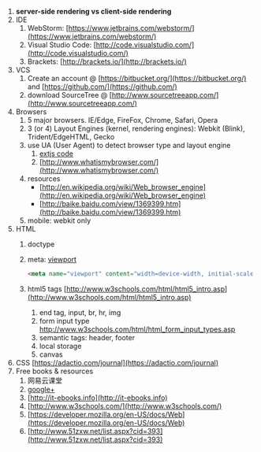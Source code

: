 1. **server-side rendering vs client-side rendering**
1. IDE
	1. WebStorm: [https://www.jetbrains.com/webstorm/](https://www.jetbrains.com/webstorm/)
	1. Visual Studio Code: [http://code.visualstudio.com/](http://code.visualstudio.com/)
	1. Brackets: [http://brackets.io/](http://brackets.io/)
1. VCS
	1. Create an account @ [https://bitbucket.org/](https://bitbucket.org/) and [https://github.com/](https://github.com/)
	1. download SourceTree @ [http://www.sourcetreeapp.com/](http://www.sourcetreeapp.com/)
1. Browsers
	1. 5 major browsers. IE/Edge, FireFox, Chrome, Safari, Opera
	1. 3 (or 4) Layout Engines (kernel, rendering engines): Webkit (Blink), Trident/EdgeHTML, Gecko
	1. use UA (User Agent) to detect browser type and layout engine
		1. [extjs code](http://docs.sencha.com/extjs/5.1/5.1.1-apidocs/source/OS.html#Ext-os)
		1. [http://www.whatismybrowser.com/](http://www.whatismybrowser.com/)
	1. resources
		- [http://en.wikipedia.org/wiki/Web_browser_engine](http://en.wikipedia.org/wiki/Web_browser_engine)
		- [http://baike.baidu.com/view/1369399.htm](http://baike.baidu.com/view/1369399.htm)
	1. mobile: webkit only
1. HTML
	1. doctype
	1. meta:  [viewport](https://developer.mozilla.org/en/docs/Mozilla/Mobile/Viewport_meta_tag)
		```html
		<meta name="viewport" content="width=device-width, initial-scale=1">
		```
		
	1. html5 tags [http://www.w3schools.com/html/html5_intro.asp](http://www.w3schools.com/html/html5_intro.asp)
		1. end tag, input, br, hr, img
        1. form input type http://www.w3schools.com/html/html_form_input_types.asp
		1. semantic tags: header, footer
		1. local storage
		1. canvas
1. CSS [https://adactio.com/journal](https://adactio.com/journal)
1. Free books & resources
	1. 网易云课堂
	1. [google+](https://plus.google.com/117089929016683748544/posts)
	1. [http://it-ebooks.info](http://it-ebooks.info)
	1. [http://www.w3schools.com/](http://www.w3schools.com/)
	1. [https://developer.mozilla.org/en-US/docs/Web](https://developer.mozilla.org/en-US/docs/Web)
	1. [http://www.51zxw.net/list.aspx?cid=393](http://www.51zxw.net/list.aspx?cid=393)
